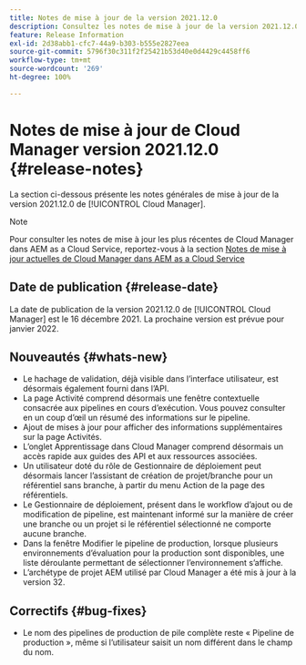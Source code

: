 ```yaml
---
title: Notes de mise à jour de la version 2021.12.0
description: Consultez les notes de mise à jour de la version 2021.12.0 de Cloud Manager ci-dessous.
feature: Release Information
exl-id: 2d38abb1-cfc7-44a9-b303-b555e2827eea
source-git-commit: 5796f30c311f2f25421b53d40e0d4429c4458ff6
workflow-type: tm+mt
source-wordcount: '269'
ht-degree: 100%

---
```


# Notes de mise à jour de Cloud Manager version 2021.12.0 {#release-notes}

La section ci-dessous présente les notes générales de mise à jour de la version 2021.12.0 de [!UICONTROL Cloud Manager].

>[!NOTE]
>
>Pour consulter les notes de mise à jour les plus récentes de Cloud Manager dans AEM as a Cloud Service, reportez-vous à la section [Notes de mise à jour actuelles de Cloud Manager dans AEM as a Cloud Service](https://experienceleague.adobe.com/docs/experience-manager-cloud-service/content/implementing/using-cloud-manager/release-notes-cloud-manager/release-notes-cm-current.html?lang=fr)

## Date de publication {#release-date}

La date de publication de la version 2021.12.0 de [!UICONTROL Cloud Manager] est le 16 décembre 2021. La prochaine version est prévue pour janvier 2022.

## Nouveautés {#whats-new}

* Le hachage de validation, déjà visible dans l’interface utilisateur, est désormais également fourni dans l’API.
* La page Activité comprend désormais une fenêtre contextuelle consacrée aux pipelines en cours dʼexécution. Vous pouvez consulter en un coup d’œil un résumé des informations sur le pipeline.
* Ajout de mises à jour pour afficher des informations supplémentaires sur la page Activités.
* L’onglet Apprentissage dans Cloud Manager comprend désormais un accès rapide aux guides des API et aux ressources associées.
* Un utilisateur doté du rôle de Gestionnaire de déploiement peut désormais lancer l’assistant de création de projet/branche pour un référentiel sans branche, à partir du menu Action de la page des référentiels.
* Le Gestionnaire de déploiement, présent dans le workflow d’ajout ou de modification de pipeline, est maintenant informé sur la manière de créer une branche ou un projet si le référentiel sélectionné ne comporte aucune branche.
* Dans la fenêtre Modifier le pipeline de production, lorsque plusieurs environnements dʼévaluation pour la production sont disponibles, une liste déroulante permettant de sélectionner lʼenvironnement sʼaffiche.
* L’archétype de projet AEM utilisé par Cloud Manager a été mis à jour à la version 32.

## Correctifs {#bug-fixes}

* Le nom des pipelines de production de pile complète reste « Pipeline de production », même si l’utilisateur saisit un nom différent dans le champ du nom.
